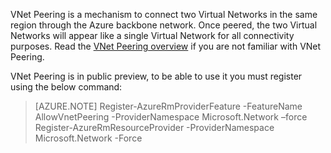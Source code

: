 VNet Peering is a mechanism to connect two Virtual Networks in the same region through the Azure backbone network. Once peered, the two Virtual Networks will appear like a single Virtual Network for all connectivity purposes. Read the [VNet Peering overview](../articles/virtual-network/virtual-network-peering-overview.md) if you are not familiar with VNet Peering.

VNet Peering is in public preview, to be able to use it you must register using the below command:

> [AZURE.NOTE] Register-AzureRmProviderFeature -FeatureName AllowVnetPeering -ProviderNamespace Microsoft.Network –force
Register-AzureRmResourceProvider -ProviderNamespace Microsoft.Network -Force
 
